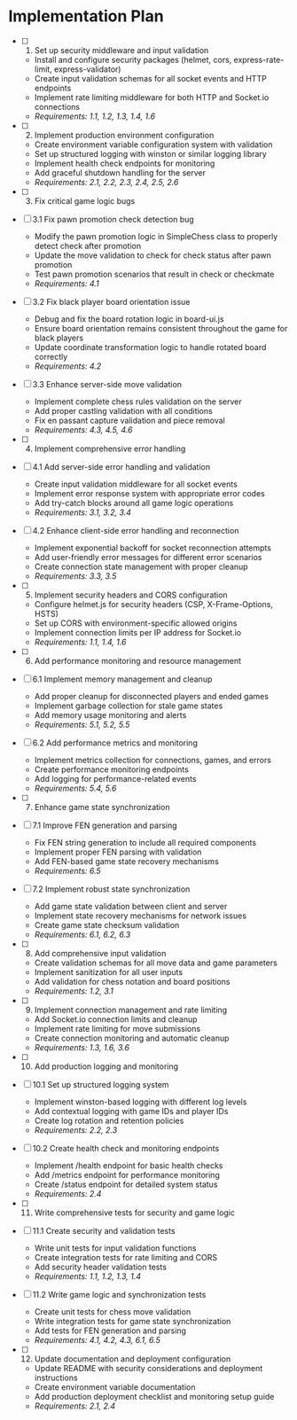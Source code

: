 # Implementation Plan

- [ ] 1. Set up security middleware and input validation
  - Install and configure security packages (helmet, cors, express-rate-limit, express-validator)
  - Create input validation schemas for all socket events and HTTP endpoints
  - Implement rate limiting middleware for both HTTP and Socket.io connections
  - _Requirements: 1.1, 1.2, 1.3, 1.4, 1.6_

- [ ] 2. Implement production environment configuration
  - Create environment variable configuration system with validation
  - Set up structured logging with winston or similar logging library
  - Implement health check endpoints for monitoring
  - Add graceful shutdown handling for the server
  - _Requirements: 2.1, 2.2, 2.3, 2.4, 2.5, 2.6_

- [ ] 3. Fix critical game logic bugs
- [ ] 3.1 Fix pawn promotion check detection bug
  - Modify the pawn promotion logic in SimpleChess class to properly detect check after promotion
  - Update the move validation to check for check status after pawn promotion
  - Test pawn promotion scenarios that result in check or checkmate
  - _Requirements: 4.1_

- [ ] 3.2 Fix black player board orientation issue
  - Debug and fix the board rotation logic in board-ui.js
  - Ensure board orientation remains consistent throughout the game for black players
  - Update coordinate transformation logic to handle rotated board correctly
  - _Requirements: 4.2_

- [ ] 3.3 Enhance server-side move validation
  - Implement complete chess rules validation on the server
  - Add proper castling validation with all conditions
  - Fix en passant capture validation and piece removal
  - _Requirements: 4.3, 4.5, 4.6_

- [ ] 4. Implement comprehensive error handling
- [ ] 4.1 Add server-side error handling and validation
  - Create input validation middleware for all socket events
  - Implement error response system with appropriate error codes
  - Add try-catch blocks around all game logic operations
  - _Requirements: 3.1, 3.2, 3.4_

- [ ] 4.2 Enhance client-side error handling and reconnection
  - Implement exponential backoff for socket reconnection attempts
  - Add user-friendly error messages for different error scenarios
  - Create connection state management with proper cleanup
  - _Requirements: 3.3, 3.5_

- [ ] 5. Implement security headers and CORS configuration
  - Configure helmet.js for security headers (CSP, X-Frame-Options, HSTS)
  - Set up CORS with environment-specific allowed origins
  - Implement connection limits per IP address for Socket.io
  - _Requirements: 1.1, 1.4, 1.6_

- [ ] 6. Add performance monitoring and resource management
- [ ] 6.1 Implement memory management and cleanup
  - Add proper cleanup for disconnected players and ended games
  - Implement garbage collection for stale game states
  - Add memory usage monitoring and alerts
  - _Requirements: 5.1, 5.2, 5.5_

- [ ] 6.2 Add performance metrics and monitoring
  - Implement metrics collection for connections, games, and errors
  - Create performance monitoring endpoints
  - Add logging for performance-related events
  - _Requirements: 5.4, 5.6_

- [ ] 7. Enhance game state synchronization
- [ ] 7.1 Improve FEN generation and parsing
  - Fix FEN string generation to include all required components
  - Implement proper FEN parsing with validation
  - Add FEN-based game state recovery mechanisms
  - _Requirements: 6.5_

- [ ] 7.2 Implement robust state synchronization
  - Add game state validation between client and server
  - Implement state recovery mechanisms for network issues
  - Create game state checksum validation
  - _Requirements: 6.1, 6.2, 6.3_

- [ ] 8. Add comprehensive input validation
  - Create validation schemas for all move data and game parameters
  - Implement sanitization for all user inputs
  - Add validation for chess notation and board positions
  - _Requirements: 1.2, 3.1_

- [ ] 9. Implement connection management and rate limiting
  - Add Socket.io connection limits and cleanup
  - Implement rate limiting for move submissions
  - Create connection monitoring and automatic cleanup
  - _Requirements: 1.3, 1.6, 3.6_

- [ ] 10. Add production logging and monitoring
- [ ] 10.1 Set up structured logging system
  - Implement winston-based logging with different log levels
  - Add contextual logging with game IDs and player IDs
  - Create log rotation and retention policies
  - _Requirements: 2.2, 2.3_

- [ ] 10.2 Create health check and monitoring endpoints
  - Implement /health endpoint for basic health checks
  - Add /metrics endpoint for performance monitoring
  - Create /status endpoint for detailed system status
  - _Requirements: 2.4_

- [ ] 11. Write comprehensive tests for security and game logic
- [ ] 11.1 Create security and validation tests
  - Write unit tests for input validation functions
  - Create integration tests for rate limiting and CORS
  - Add security header validation tests
  - _Requirements: 1.1, 1.2, 1.3, 1.4_

- [ ] 11.2 Write game logic and synchronization tests
  - Create unit tests for chess move validation
  - Write integration tests for game state synchronization
  - Add tests for FEN generation and parsing
  - _Requirements: 4.1, 4.2, 4.3, 6.1, 6.5_

- [ ] 12. Update documentation and deployment configuration
  - Update README with security considerations and deployment instructions
  - Create environment variable documentation
  - Add production deployment checklist and monitoring setup guide
  - _Requirements: 2.1, 2.4_